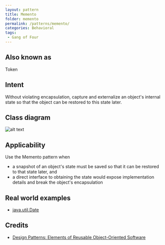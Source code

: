 ```yaml
---
layout: pattern
title: Memento
folder: memento
permalink: /patterns/memento/
categories: Behavioral
tags:
 - Gang of Four
---
```


## Also known as
Token

## Intent
Without violating encapsulation, capture and externalize an
object's internal state so that the object can be restored to this state later.

## Class diagram
![alt text](./etc/memento.png "Memento")

## Applicability
Use the Memento pattern when

* a snapshot of an object's state must be saved so that it can be restored to that state later, and
* a direct interface to obtaining the state would expose implementation details and break the object's encapsulation

## Real world examples

* [java.util.Date](http://docs.oracle.com/javase/8/docs/api/java/util/Date.html)

## Credits

* [Design Patterns: Elements of Reusable Object-Oriented Software](http://www.amazon.com/Design-Patterns-Elements-Reusable-Object-Oriented/dp/0201633612)
